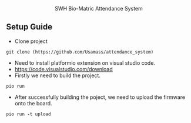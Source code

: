 <p align="center">
SWH Bio-Matric Attendance System
</p>

## Setup Guide


- Clone project 


```shell
git clone (https://github.com/Usamass/attendance_system)
```

- Need to install platformio extension on visual studio code.
- https://code.visualstudio.com/download
- Firstly we need to build the project.
```shell
pio run
```

- After successfully building the poject, we need to upload the firmware onto the board.
```shell
pio run -t upload
```
